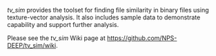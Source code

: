 *tv_sim* provides the toolset for finding file similarity in binary files using texture-vector analysis.  It also includes sample data to demonstrate capability and support further analysis.

Please see the *tv_sim* Wiki page at  https://github.com/NPS-DEEP/tv_sim/wiki.

